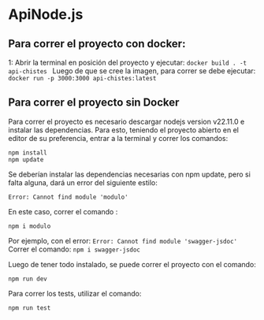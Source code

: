 # ApiNode.js

## Para correr el proyecto con docker:

1: Abrir la terminal en posición del proyecto y ejecutar:
`docker build . -t api-chistes `
Luego de que se cree la imagen, para correr se debe ejecutar:
`docker run -p 3000:3000 api-chistes:latest`

## Para correr el proyecto sin Docker

Para correr el proyecto es necesario descargar nodejs version v22.11.0 e instalar las dependencias.
Para esto, teniendo el proyecto abierto en el editor de su preferencia, entrar a la terminal y correr los comandos:

    npm install
    npm update

Se deberían instalar las dependencias necesarias con npm update, pero si falta alguna, dará un error del siguiente estilo:

    Error: Cannot find module 'modulo'

En este caso, correr el comando :

    npm i modulo

Por ejemplo, con el error: `Error: Cannot find module 'swagger-jsdoc'`
Correr el comando: `npm i swagger-jsdoc`

Luego de tener todo instalado, se puede correr el proyecto con el comando:

    npm run dev

Para correr los tests, utilizar el comando:

    npm run test
